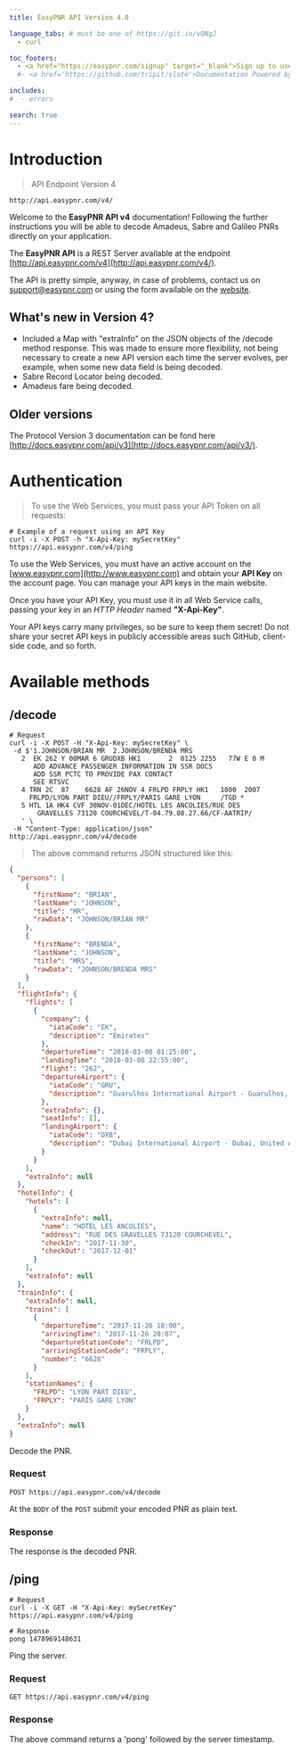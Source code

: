 ```yaml
---
title: EasyPNR API Version 4.0

language_tabs: # must be one of https://git.io/vQNgJ
  - curl

toc_footers:
  - <a href="https://easypnr.com/signup" target="_blank">Sign up to use this API</a>
  #- <a href='https://github.com/tripit/slate'>Documentation Powered by Slate</a>

includes:
#  - errors

search: true
---
```


# Introduction

> API Endpoint Version 4

```
http://api.easypnr.com/v4/
```

Welcome to the **EasyPNR API v4** documentation! Following the further instructions you will be able to decode Amadeus, Sabre and Galileo PNRs directly on your application.

The **EasyPNR API** is a REST Server available at the endpoint [http://api.easypnr.com/v4](http://api.easypnr.com/v4/).

The API is pretty simple, anyway, in case of problems, contact us on [support@easypnr.com](mailto:support@easypnr.com) or using the form available on the [website](http://www.easypnr.com/contact).

## What's new in Version 4?

 - Included a Map with "extraInfo" on the JSON objects of the /decode method response. This was made to ensure more flexibility, not being necessary to create a new API version each time the server evolves, per example, when some new data field is being decoded.
 - Sabre Record Locator being decoded.
 - Amadeus fare being decoded.

## Older versions

The Protocol Version 3 documentation can be fond here  [http://docs.easypnr.com/api/v3](http://docs.easypnr.com/api/v3/).

# Authentication

> To use the Web Services, you must pass your API Token on all requests:

```curl
# Example of a request using an API Key
curl -i -X POST -h "X-Api-Key: mySecretKey" https://api.easypnr.com/v4/ping
```

To use the Web Services, you must have an active account on the [www.easypnr.com](http://www.easypnr.com) and obtain your **API Key** on the account page. You can manage your API keys in the main website.

Once you have your API Key, you must use it in all Web Service calls, passing your key in an *HTTP Header* named **"X-Api-Key"**.

Your API keys carry many privileges, so be sure to keep them secret! Do not share your secret API keys in publicly accessible areas such GitHub, client-side code, and so forth.

# Available methods

## /decode

```curl
# Request
curl -i -X POST -H "X-Api-Key: mySecretKey" \
 -d $'1.JOHNSON/BRIAN MR  2.JOHNSON/BRENDA MRS                             
   2  EK 262 Y 08MAR 6 GRUDXB HK1       2  0125 2255   77W E 0 M               
      ADD ADVANCE PASSENGER INFORMATION IN SSR DOCS                            
      ADD SSR PCTC TO PROVIDE PAX CONTACT                                      
      SEE RTSVC                                                                
   4 TRN 2C  87    6628 AF 26NOV 4 FRLPD FRPLY HK1   1800  2007                 
     FRLPD/LYON PART DIEU//FRPLY/PARIS GARE LYON     /TGD *
   5 HTL 1A HK4 CVF 30NOV-01DEC/HOTEL LES ANCOLIES/RUE DES                      
       GRAVELLES 73120 COURCHEVEL/T-04.79.08.27.66/CF-AATRIP/                     
   ' \
 -H "Content-Type: application/json"   http://api.easypnr.com/v4/decode
```


> The above command returns JSON structured like this:

```json
{
  "persons": [
    {
      "firstName": "BRIAN",
      "lastName": "JOHNSON",
      "title": "MR",
      "rawData": "JOHNSON/BRIAN MR"
    },
    {
      "firstName": "BRENDA",
      "lastName": "JOHNSON",
      "title": "MRS",
      "rawData": "JOHNSON/BRENDA MRS"
    }
  ],
  "flightInfo": {
    "flights": [
      {
        "company": {
          "iataCode": "EK",
          "description": "Emirates"
        },
        "departureTime": "2018-03-08 01:25:00",
        "landingTime": "2018-03-08 22:55:00",
        "flight": "262",
        "departureAirport": {
          "iataCode": "GRU",
          "description": "Guarulhos International Airport - Guarulhos, São Paulo, Brazil"
        },
        "extraInfo": {},
        "seatInfo": [],
        "landingAirport": {
          "iataCode": "DXB",
          "description": "Dubai International Airport - Dubai, United Arab Emirates"
        }
      }
    ],
    "extraInfo": null
  },
  "hotelInfo": {
    "hotels": [
      {
        "extraInfo": null,
        "name": "HOTEL LES ANCOLIES",
        "address": "RUE DES GRAVELLES 73120 COURCHEVEL",
        "checkIn": "2017-11-30",
        "checkOut": "2017-12-01"
      }
    ],
    "extraInfo": null
  },
  "trainInfo": {
    "extraInfo": null,
    "trains": [
      {
        "departureTime": "2017-11-26 18:00",
        "arrivingTime": "2017-11-26 20:07",
        "departureStationCode": "FRLPD",
        "arrivingStationCode": "FRPLY",
        "number": "6628"
      }
    ],
    "stationNames": {
      "FRLPD": "LYON PART DIEU",
      "FRPLY": "PARIS GARE LYON"
    }
  },
  "extraInfo": null
}
```

Decode the PNR.

### Request

`POST https://api.easypnr.com/v4/decode`

At the `BODY` of the `POST` submit your encoded PNR as plain text.

### Response

The response is the decoded PNR.

<!-- aside class="success">
Remember — a happy kitten is an authenticated kitten!
</aside-->

## /ping

```curl
# Request
curl -i -X GET -H "X-Api-Key: mySecretKey"  https://api.easypnr.com/v4/ping
```

```text
# Response
pong 1478969148631
```
Ping the server.

### Request

`GET https://api.easypnr.com/v4/ping`

### Response
The above command returns a 'pong' followed by the server timestamp.
